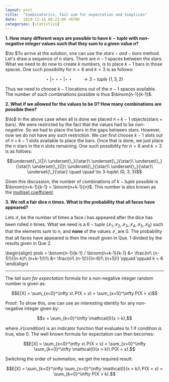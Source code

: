 ```yaml
---
layout: post
title:  "Combinatorics, Tail sum for expectation and Simplices"
date:   2019-12-16 00:23:00 +0700
categories: [statistics]
---
```


**1. How many different ways are possible to have $k-tuple$ with *non-negative integer* values such that they sum to a given value $n$?**

$\to $To arrive at the solution, one can use the $stars-and-bars$ method. Let's draw a sequence of n stars. There are $n-1$ spaces between the stars. What we need to do now to create $k$ numbers, is to place $k-1$ bars in those spaces. One such possibility for $n=6$ and $k=3$ is as follows:

$$\star\ | \star\  \star\ \star\ | \star\ \star \quad \quad \to 3-tuple\ (1, 3, 2)$$

Thus we need to choose $k-1$ locations out of the $n-1$ spaces available. The number of such combinations possible is thus $\binom{n-1}{k-1}$.

**2. What if we allowed for the values to be 0? How many combinations are possible then?**

$\to\$ In the above case when all is done we placed $n+k-1$ objects(stars + bars). We were restricted by the fact that the values had to be *non-negative*. So we had to place the bars in the gaps between stars. However, now we do not have any such restriction. We can first choose $k-1$ slots out of $n+k-1$ slots available to place the bars. Once that is done, we just place the $n$ stars in the $n$ slots remaining. One such possibility for $n=6$ and $k=3$ is as follows:

$$\underset{\_}{|}\ \underset{\_}{\star}\ \underset{\_}{\star}\ \underset{\_}{\star}\ \underset{\_}{|}\ \underset{\_}{\star}\ \underset{\_}{\star}\ \underset{\_}{\star} \quad \quad \to 3-tuple\ (0, 3, 3)$$

Given this discussion, the number of combinations of $k-tuple$ possible is $\binom{n+k-1}{k-1} = \binom{n+k-1}{n}$. This number is also known as the [multiset coefficient](https://en.wikipedia.org/wiki/Multiset).

**3. We roll a fair dice $n$ times. What is the probability that all faces have appeared?**

Lets $\mathcal{I_i}$ be the number of times a face $i$ has appeared after the dice has been rolled $n$ times. What we need is a $6-tuple\ (\mathcal{I_1}, \mathcal{I_2}, \mathcal{I_3}, \mathcal{I_4}, \mathcal{I_5}, \mathcal{I_6})$ such that the elements sum to $n$, and **none** of the values $\mathcal{I_i}$ are 0. The probability that all faces have appeared is then the result given in Que. 1 divided by the results given in Que 2.

<p>
\begin{align}
prob = \binom{n-1}{k-1} / \binom{n+k-1}{k-1} &= \frac{n!\ (n-1)!}{(n-k)!\ (n+k-1)!}\\
  &= \frac{n!\ (n-1)!}{(n-6)!\ (n+5)!} \qquad \qquad k = 6
\end{align}
</p>

<hr>

The *tail sum for expectation* formula for a non-negative integer random number is given as:

$$E[X] = \sum_{x=0}^\infty x\ P(X = x) = \sum_{x=0}^\infty P(X > x)$$

Proof: To show this, one can use an interesting identity for any non-negative integer given by:

$$x = \sum_{k=0}^\infty \mathcal{I}(x > k),$$

where $\mathcal{I}(condition)$ is an indicator function that evaluates to $1$ if condition is true, else 0. The well known formula for expectation can then becomes:

$$E[X] = \sum_{x=0}^\infty x\ P(X = x) = \sum_{x=0}^\infty \sum_{k=0}^\infty  \mathcal{I}(x > k)\ P(X = x).$$

Switching the order of summation, we get the required result:

$$E[X] = \sum_{k=0}^\infty \sum_{x=0}^\infty \mathcal{I}(x > k)\ P(X = x) = \sum_{k=0}^\infty P(X > k).$$

